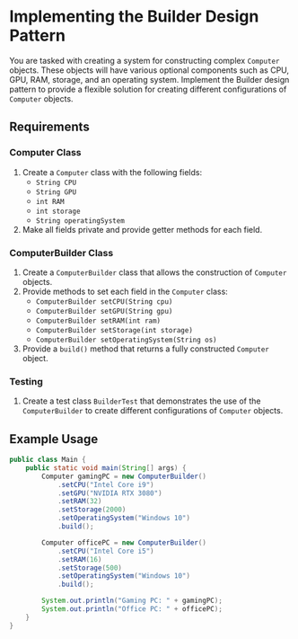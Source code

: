 # Implementing the Builder Design Pattern

You are tasked with creating a system for constructing complex `Computer` objects. These objects will have various optional components such as CPU, GPU, RAM, storage, and an operating system. Implement the Builder design pattern to provide a flexible solution for creating different configurations of `Computer` objects.

## Requirements

### Computer Class

1. Create a `Computer` class with the following fields:
    - `String CPU`
    - `String GPU`
    - `int RAM`
    - `int storage`
    - `String operatingSystem`
2. Make all fields private and provide getter methods for each field.

### ComputerBuilder Class

1. Create a `ComputerBuilder` class that allows the construction of `Computer` objects.
2. Provide methods to set each field in the `Computer` class:
    - `ComputerBuilder setCPU(String cpu)`
    - `ComputerBuilder setGPU(String gpu)`
    - `ComputerBuilder setRAM(int ram)`
    - `ComputerBuilder setStorage(int storage)`
    - `ComputerBuilder setOperatingSystem(String os)`
3. Provide a `build()` method that returns a fully constructed `Computer` object.

### Testing

1. Create a test class `BuilderTest` that demonstrates the use of the `ComputerBuilder` to create different configurations of `Computer` objects.

## Example Usage

```java
public class Main {
    public static void main(String[] args) {
        Computer gamingPC = new ComputerBuilder()
            .setCPU("Intel Core i9")
            .setGPU("NVIDIA RTX 3080")
            .setRAM(32)
            .setStorage(2000)
            .setOperatingSystem("Windows 10")
            .build();

        Computer officePC = new ComputerBuilder()
            .setCPU("Intel Core i5")
            .setRAM(16)
            .setStorage(500)
            .setOperatingSystem("Windows 10")
            .build();

        System.out.println("Gaming PC: " + gamingPC);
        System.out.println("Office PC: " + officePC);
    }
}
